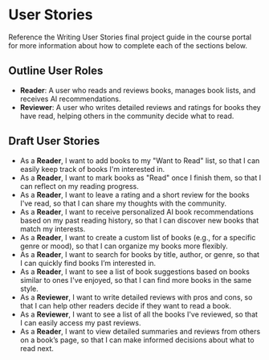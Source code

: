
# User Stories


Reference the Writing User Stories final project guide in the course portal for more information about how to complete each of the sections below.


## Outline User Roles

  
-   **Reader**: A user who reads and reviews books, manages book lists, and receives AI recommendations.
-   **Reviewer**: A user who writes detailed reviews and ratings for books they have read, helping others in the community decide what to read.

## Draft User Stories

  
-   As a **Reader**, I want to add books to my "Want to Read" list, so that I can easily keep track of books I'm interested in.
-   As a **Reader**, I want to mark books as "Read" once I finish them, so that I can reflect on my reading progress.
-   As a **Reader**, I want to leave a rating and a short review for the books I've read, so that I can share my thoughts with the community.
-   As a **Reader**, I want to receive personalized AI book recommendations based on my past reading history, so that I can discover new books that match my interests.
-   As a **Reader**, I want to create a custom list of books (e.g., for a specific genre or mood), so that I can organize my books more flexibly.
-   As a **Reader**, I want to search for books by title, author, or genre, so that I can quickly find books I’m interested in.
-   As a **Reader**, I want to see a list of book suggestions based on books similar to ones I've enjoyed, so that I can find more books in the same style.
-   As a **Reviewer**, I want to write detailed reviews with pros and cons, so that I can help other readers decide if they want to read a book.
-   As a **Reviewer**, I want to see a list of all the books I've reviewed, so that I can easily access my past reviews.
-   As a **Reader**, I want to view detailed summaries and reviews from others on a book’s page, so that I can make informed decisions about what to read next.